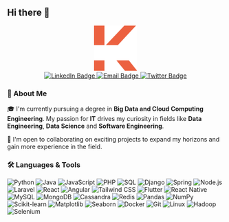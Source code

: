 ## Hi there 👋

<div id="header" align="center">
  <img src="./logo.png" width="100"/>
    <div id="badges">
        <a href="https://www.linkedin.com/in/wail-koundi/">
            <img src="https://img.shields.io/badge/LinkedIn-blue?style=for-the-badge&logo=linkedin&logoColor=white" alt="LinkedIn Badge"/>
        </a>
        <a href="mailto:koundiwail02@gmail.com">
            <img src="https://img.shields.io/badge/Email-red?style=for-the-badge&logo=gmail&logoColor=white" alt="Email Badge"/>
        </a>
        <a href="https://x.com/k_wail10">
            <img src="https://img.shields.io/badge/k_wail10-black?style=for-the-badge&logo=x&logoColor=white" alt="Twitter Badge"/>
        </a>
    </div>
</div>

### 👋 About Me

🎓 I'm currently pursuing a degree in **Big Data and Cloud Computing Engineering**. My passion for **IT** drives my curiosity in fields like **Data Engineering**, **Data Science** and **Software Engineering**.

🤝 I'm open to collaborating on exciting projects to expand my horizons and gain more experience in the field.

### 🛠️ Languages & Tools

![Python](https://img.shields.io/badge/-Python-3776AB?logo=python&logoColor=fff&style=for-the-badge)
![Java](https://img.shields.io/badge/-Java-007396?logo=java&logoColor=fff&style=for-the-badge)
![JavaScript](https://img.shields.io/badge/-JavaScript-F7DF1E?logo=javascript&logoColor=000&style=for-the-badge)
![PHP](https://img.shields.io/badge/-PHP-777BB4?logo=php&logoColor=fff&style=for-the-badge)
![SQL](https://img.shields.io/badge/-SQL-4479A1?logo=postgresql&logoColor=fff&style=for-the-badge)
![Django](https://img.shields.io/badge/-Django-092E20?logo=django&logoColor=fff&style=for-the-badge)
![Spring](https://img.shields.io/badge/-Spring-6DB33F?logo=spring&logoColor=fff&style=for-the-badge)
![Node.js](https://img.shields.io/badge/-Node.js-339933?logo=node.js&logoColor=fff&style=for-the-badge)
![Laravel](https://img.shields.io/badge/-Laravel-FF2D20?logo=laravel&logoColor=fff&style=for-the-badge)
![React](https://img.shields.io/badge/-React-61DAFB?logo=react&logoColor=000&style=for-the-badge)
![Angular](https://img.shields.io/badge/-Angular-DD0031?logo=angular&logoColor=fff&style=for-the-badge)
![Tailwind CSS](https://img.shields.io/badge/-Tailwind%20CSS-06B6D4?logo=tailwind-css&logoColor=fff&style=for-the-badge)
![Flutter](https://img.shields.io/badge/-Flutter-02569B?logo=flutter&logoColor=fff&style=for-the-badge)
![React Native](https://img.shields.io/badge/-React%20Native-61DAFB?logo=react&logoColor=000&style=for-the-badge)
![MySQL](https://img.shields.io/badge/-MySQL-4479A1?logo=mysql&logoColor=fff&style=for-the-badge)
![MongoDB](https://img.shields.io/badge/-MongoDB-47A248?logo=mongodb&logoColor=fff&style=for-the-badge)
![Cassandra](https://img.shields.io/badge/-Cassandra-1287B1?logo=apache-cassandra&logoColor=fff&style=for-the-badge)
![Redis](https://img.shields.io/badge/-Redis-DC382D?logo=redis&logoColor=fff&style=for-the-badge)
![Pandas](https://img.shields.io/badge/-Pandas-150458?logo=pandas&logoColor=fff&style=for-the-badge)
![NumPy](https://img.shields.io/badge/-NumPy-013243?logo=numpy&logoColor=fff&style=for-the-badge)
![Scikit-learn](https://img.shields.io/badge/-Scikit--learn-F7931E?logo=scikit-learn&logoColor=fff&style=for-the-badge)
![Matplotlib](https://img.shields.io/badge/-Matplotlib-11557C?logo=python&logoColor=fff&style=for-the-badge)
![Seaborn](https://img.shields.io/badge/-Seaborn-0095A8?logo=python&logoColor=fff&style=for-the-badge)
![Docker](https://img.shields.io/badge/-Docker-2496ED?logo=docker&logoColor=fff&style=for-the-badge)
![Git](https://img.shields.io/badge/-Git-F05032?logo=git&logoColor=fff&style=for-the-badge)
![Linux](https://img.shields.io/badge/-Linux-FCC624?logo=linux&logoColor=000&style=for-the-badge)
![Hadoop](https://img.shields.io/badge/-Hadoop-f69824?logo=apache-hadoop&logoColor=fff&style=for-the-badge)
![Selenium](https://img.shields.io/badge/-Selenium-43B02A?logo=selenium&logoColor=fff&style=for-the-badge)